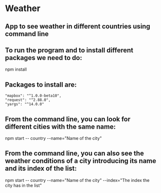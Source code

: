 # Weather
## App to see weather in different countries using command line

## To run the program and to install different packages we need to do:

npm install

## Packages to install are: 
    "mapbox": "^1.0.0-beta10",
    "request": "^2.88.0",
    "yargs": "^14.0.0"
    
## From the command line, you can look for different cities with the same name:
npm start -- country --name="Name of the city"

## From the command line, you can also see the weather conditions of a city introducing its name and its index of the list:
npm start -- country --name="Name of the city" --index="The index the city has in the list"




